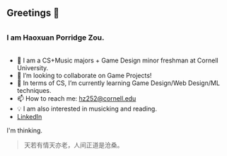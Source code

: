 ## Greetings 👋
######
### I am Haoxuan Porridge Zou.
######

- 🤔 I am a CS+Music majors + Game Design minor freshman at Cornell University.
- 👯 I’m looking to collaborate on Game Projects!
- 🌱 In terms of CS, I’m currently learning Game Design/Web Design/ML techniques.
- 📫 How to reach me: hz252@cornell.edu 
- 💡 I am also interested in musicking and reading.
- [LinkedIn](https://www.linkedin.com/in/haoxuan-zou-b8227721a/)

I'm thinking.

> 天若有情天亦老，人间正道是沧桑。

<!--
**PORRIDGE-ZOU/PORRIDGE-ZOU** is a ✨ _special_ ✨ repository because its `README.md` (this file) appears on your GitHub profile.

Here are some ideas to get you started:

- 🔭 I’m currently working on ...
- 🌱 I’m currently learning ...


- 💬 Ask me about ...

- 😄 Pronouns: ...
- ⚡ Fun fact: ...
-->
